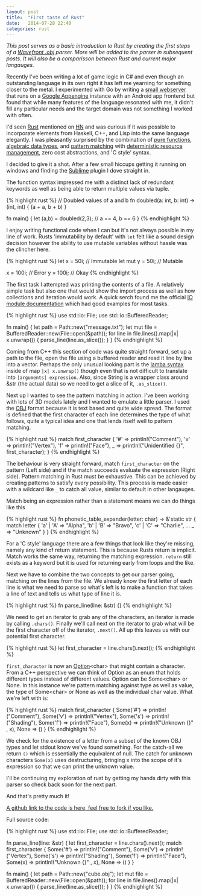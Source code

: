 ```yaml
---
layout: post
title:  "First taste of Rust"
date:   2014-07-28 22:40
categories: rust
---
```


<i>This post serves as a basic introduction to Rust by creating the first steps of a [Wavefront .obj](http://en.wikipedia.org/wiki/Wavefront_.obj_file) parser. More will be added to the parser in subsequent posts. It will also be a comparisson between Rust and current major langauges.</i>

Recently I've been writing a lot of game logic in C# and even though an outstanding language in its own right it has left me yearning for something closer to the metal. I experimented with Go by writing a [small webserver](https://github.com/PudgePacket/GoAppengineTesting) that runs on a [Google Appengine](https://cloud.google.com/products/app-engine/) instance with an Android app frontend but found that while many features of the language resonated with me, it didn't fill any particular needs and the target domain was not something I worked with often.

I'd seen [Rust](http://www.rust-lang.org/) mentioned on [HN](https://news.ycombinator.com) and was curious if it was possible to incorporate elements from Haskell, C++, and Lisp into the same language elegantly. I was pleasantly surprised by the combination of [pure functions](https://en.wikipedia.org/wiki/Pure_function), [algebraic data types](https://en.wikipedia.org/wiki/Algebraic_data_type), and [pattern matching](https://en.wikipedia.org/wiki/Pattern_matching) with [deterministic resource management](https://en.wikipedia.org/wiki/Resource_Acquisition_Is_Initialization), zero cost abstractions, and 'C style' syntax.

I decided to give it a shot. After a few small hiccups getting it running on windows and finding the [Sublime](https://www.sublimetext.com/) plugin I dove straight in.

The function syntax impressed me with a distinct lack of redundant keywords as well as being able to return multiple values via tuple.

{% highlight rust %}
// Doubled values of a and b
fn doubled(a: int, b: int) -> (int, int) {
    (a + a, b + b)
}

fn main() {
    let (a,b) = doubled(2,3);
    // a == 4, b == 6
}
{% endhighlight %}

I enjoy writing functional code when I can but it's not always possible in my line of work. Rusts 'immutability by default' with `let` felt like a sound design decision however the ability to use mutable variables without hassle was the clincher here.

{% highlight rust %}
let x = 50i; // Immutable
let mut y = 50i; // Mutable

x = 100i; // Error
y = 100i; // Okay
{% endhighlight %}

The first task I attempted was printing the contents of a file. A relatively simple task but also one that would show the import process as well as how collections and iteration would work. A quick serch found me the official [IO module documentation](http://doc.rust-lang.org/std/io/) which had good examples for most tasks.

{% highlight rust %}
use std::io::File;
use std::io::BufferedReader;

fn main() {
    let path = Path::new("message.txt");
    let mut file = BufferedReader::new(File::open(&path));
    for line in file.lines().map(|x| x.unwrap()) {
        parse_line(line.as_slice());
    }
}
{% endhighlight %}

Coming from C++ this section of code was quite straight forward, set up a path to the file, open the file using a buffered reader and read it line by line into a vector. Perhaps the only unusual looking part is the [lamba syntax](http://doc.rust-lang.org/rust.html#lambda-expressions) inside of map `|x| x.unwrap()` though even that is not difficult to translate into `|arguments| expression`. Also, since String is a wrapper class around &str (the actual data) so we need to get a slice of it, `.as_slice()`.

Next up I wanted to see the pattern matching in action. I've been working with lots of 3D models lately and I wanted to emulate a little parser. I used the [OBJ](http://en.wikipedia.org/wiki/Wavefront_.obj_file) format because it is text based and quite wide spread. The format is defined that the first character of each line determines the type of what follows, quite a typical idea and one that lends itself well to pattern matching.

{% highlight rust %}
match first_character {
    '#' => println!("Comment"),
    'v' => println!("Vertex"),
    'f' => println!("Face"),
    _   => println!("Unidentified {}", first_character);
}
{% endhighlight %}

The behaviour is very straight forward, match `first_character` on the pattern (Left side) and if the match succeeds evaluate the expression (Right side). Pattern matching in Rust must be exhaustive. This can be achieved by creating patterns to satisfy every possibility. This process is made easier with a wildcard like `_` to catch all value, similar to default in other langauges.

Match being an expression rather than a statement means we can do things like this

{% highlight rust %}
fn phonetic_table_expander(letter: char) -> &'static str {
    match letter {
        'a' | 'A' => "Alpha", 
        'b' | 'B' => "Bravo",
        'c' | 'C' => "Charlie",
        ...
        _         => "Unknown"
    }
}
{% endhighlight %}

For a 'C style' language there are a few things that look like they're missing, namely any kind of return statement. This is because Rusts return is implicit. Match works the same way, returning the matching expression. `return` still exists as a keyword but it is used for returning early from loops and the like.

Next we have to combine the two concepts to get our parser going, matching on the lines from the file. We already know the first letter of each line is what we need to parse so what's left is to make a function that takes a line of text and tells us what type of line it is.


{% highlight rust %}
fn parse_line(line: &str) {}
{% endhighlight %}

We need to get an iterator to grab any of the characters, an iterator is made by calling `.chars()`. Finally we'll call next on the iterator to grab what will be the first character off of the iterator, `.next()`. All up this leaves us with our potential first character.

{% highlight rust %}
let first_character = line.chars().next();
{% endhighlight %}

`first_character` is now an [Option](http://doc.rust-lang.org/std/option/)\<char\> that might contain a character. From a C++ perspective we can think of Option as an enum that holds different types instead of different values. Option can be Some\<char\> or None. In this instance we're pattern matching against type as well as value, the type of Some\<char\> or None as well as the individual char value. What we're left with is:

{% highlight rust %}
match first_character {
    Some('#') => println!("Comment"),
    Some('v') => println!("Vertex"),
    Some('s') => println!("Shading"),
    Some('f') => println!("Face"),
    Some(x)   => println!("Unknown {}" , x),
    None      => ()
}
{% endhighlight %}

We check for the existence of a letter from a subset of the known OBJ types and let stdout know we've found something. For the catch-all we return `()` which is essentially the equivalent of null. The catch for unknown characters `Some(x)` uses destructuring, bringing x into the scope of it's expression so that we can print the unknown value.

I'll be continuing my exploration of rust by getting my hands dirty with this parser so check back soon for the next part.

And that's pretty much it!

[A github link to the code is here, feel free to fork if you like.](https://github.com/PudgePacket/Rusticle/tree/5081a02ca41f75da99daa25ae0927b55cc13605f)

Full source code:

{% highlight rust %}
use std::io::File;
use std::io::BufferedReader;

fn parse_line(line: &str) {
    let first_character = line.chars().next();
    match first_character {
        Some('#') => println!("Comment"),
        Some('v') => println!("Vertex"),
        Some('s') => println!("Shading"),
        Some('f') => println!("Face"),
        Some(x)   => println!("Unknown {}" , x),
        None      => ()
    }
}

fn main() {
    let path = Path::new("cube.obj");
    let mut file = BufferedReader::new(File::open(&path));
    for line in file.lines().map(|x| x.unwrap()) {
        parse_line(line.as_slice());
    }
}
{% endhighlight %}